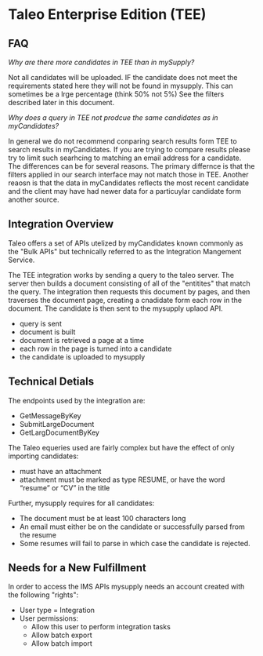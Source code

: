 # Taleo Enterprise Edition (TEE)

## FAQ
*Why are there more candidates in TEE than in mySupply?*

Not all candidates will be uploaded. IF the candidate does not meet the requirements stated here they will not be found in mysupply. This can sometimes be a lrge percentage (think 50% not 5%) See the filters described later in this document.

*Why does a query in TEE not prodcue the same candidates as in myCandidates?*

In general we do not recommend conparing search results form TEE to search results in myCandidates. If you are trying to compare results please try to limit such searhcing to matching an email address for a candidate. The differences can be for several reasons. The primary differnce is that the filters applied in our search interface may not match those in TEE. Another reaosn is that the data in myCandidates reflects the most recent candidate and the client may have had newer data for a particuylar candidate form another source.

## Integration Overview
Taleo offers a set of APIs utelized by myCandidates known commonly as the "Bulk APIs" but technically referred to as the Integration Mangement Service.

The TEE integration works by sending a query to the taleo server. The server then builds a document consisting of all of the "entitites" that match the query. The integration then requests this document by pages, and then traverses the document page, creating a cnadidate form each row in the document. The candidate is then sent to the mysupply uplaod API.
- query is sent
- document is built
- document is retrieved a page at a time
- each row in the page is turned into a candidate
- the candidate is uploaded to mysupply

## Technical Detials
The endpoints used by the integration are:
- GetMessageByKey
- SubmitLargeDocument
- GetLargDocumentByKey

The Taleo equeries used are fairly complex but have the effect of only importing candidates:
- must have an attachment
- attachment must be marked as type RESUME, or have the word “resume” or “CV” in the title
 
Further, mysupply requires for all candidates:
- The document must be at least 100 characters long
- An email must either be on the candidate or successfully parsed from the resume
- Some resumes will fail to parse in which case the candidate is rejected.


## Needs for a New Fulfillment
In order to access the IMS APIs mysupply needs an account created with the following "rights":

- User type = Integration
- User permissions:
  - Allow this user to perform integration tasks
  - Allow batch export
  - Allow batch import
